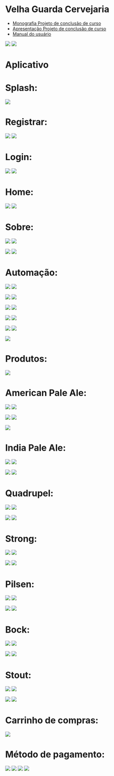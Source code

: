 Velha Guarda Cervejaria
===============================================

  - [Monografia Projeto de conclusão de curso](https://github.com/jacksonn455/automacao-cervejaria/blob/master/arquivos/Apresenta%C3%A7%C3%A3o%20do%20Projeto%20de%20Conclus%C3%A3o%20de%20Curso.pdf)
  - [Apresentação Projeto de conclusão de curso](https://github.com/jacksonn455/automacao-cervejaria/blob/master/arquivos/Monografia%20do%20Projeto%20de%20Conclus%C3%A3o%20de%20Curso.pdf)
  - [Manual do usuário](https://github.com/jacksonn455/automacao-cervejaria/blob/master/arquivos/Manual%20do%20usu%C3%A1rio.pdf)


 ![](https://github.com/jacksonn455/automacao-cervejaria/blob/master/images/kit2.png)
  ![](https://github.com/jacksonn455/automacao-cervejaria/blob/master/images/rotulo.png)


 Aplicativo
=====================

 Splash:
 =====================
 ![](https://github.com/jacksonn455/automacao-cervejaria/blob/master/images/readme/splash.png)

 
 Registrar:
 =====================
 ![](https://github.com/jacksonn455/automacao-cervejaria/blob/master/images/readme/registro.png)
 ![](https://github.com/jacksonn455/automacao-cervejaria/blob/master/images/readme/registro1.png)
 
  Login:
=====================
 ![](https://github.com/jacksonn455/automacao-cervejaria/blob/master/images/readme/login.png)
 ![](https://github.com/jacksonn455/automacao-cervejaria/blob/master/images/readme/login1.png)
 
  Home:
=====================
 ![](https://github.com/jacksonn455/automacao-cervejaria/blob/master/images/readme/home.png)
 ![](https://github.com/jacksonn455/automacao-cervejaria/blob/master/images/readme/menu.png)

 Sobre:
=====================
 ![](https://github.com/jacksonn455/automacao-cervejaria/blob/master/images/readme/animacao-sobre.png)
 ![](https://github.com/jacksonn455/automacao-cervejaria/blob/master/images/readme/sobre4.png)
 
 ![](https://github.com/jacksonn455/automacao-cervejaria/blob/master/images/readme/sobre3.png)
 ![](https://github.com/jacksonn455/automacao-cervejaria/blob/master/images/readme/sobre2.png)
 
  Automação:
=============================================== 
 ![](https://github.com/jacksonn455/automacao-cervejaria/blob/master/images/readme/animacao-automacao.png)
 ![](https://github.com/jacksonn455/automacao-cervejaria/blob/master/images/readme/automaca.png)
 
 ![](https://github.com/jacksonn455/automacao-cervejaria/blob/master/images/readme/freezer.png)
 ![](https://github.com/jacksonn455/automacao-cervejaria/blob/master/images/readme/geladeira.png)
 
 ![](https://github.com/jacksonn455/automacao-cervejaria/blob/master/images/readme/cronometro1.png)
 ![](https://github.com/jacksonn455/automacao-cervejaria/blob/master/images/readme/vazio.png)
  
 ![](https://github.com/jacksonn455/automacao-cervejaria/blob/master/images/readme/receita1.png)
 ![](https://github.com/jacksonn455/automacao-cervejaria/blob/master/images/readme/receita2.png)
 
 ![](https://github.com/jacksonn455/automacao-cervejaria/blob/master/images/readme/receita3.png)
 ![](https://github.com/jacksonn455/automacao-cervejaria/blob/master/images/readme/descricaoreceita4.png)
 
 ![](https://github.com/jacksonn455/automacao-cervejaria/blob/master/images/readme/descricaoreceita3.png)

 Produtos:
=====================
 ![](https://github.com/jacksonn455/automacao-cervejaria/blob/master/images/readme/menu-prod1.png)
 

 American Pale Ale:
=============================================== 

 ![](https://github.com/jacksonn455/automacao-cervejaria/blob/master/images/readme/apa6.png)
 ![](https://github.com/jacksonn455/automacao-cervejaria/blob/master/images/readme/apa5.png)
 
 ![](https://github.com/jacksonn455/automacao-cervejaria/blob/master/images/readme/apa2.png)
 ![](https://github.com/jacksonn455/automacao-cervejaria/blob/master/images/readme/apa3.png)
 
 ![](https://github.com/jacksonn455/automacao-cervejaria/blob/master/images/readme/apa4.png)
  
 India Pale Ale:
=============================================== 

 ![](https://github.com/jacksonn455/automacao-cervejaria/blob/master/images/readme/ipa1.png)
 ![](https://github.com/jacksonn455/automacao-cervejaria/blob/master/images/readme/ipa2.png)
 
 ![](https://github.com/jacksonn455/automacao-cervejaria/blob/master/images/readme/ipa3.png)
 ![](https://github.com/jacksonn455/automacao-cervejaria/blob/master/images/readme/ipa4.png)
 
  Quadrupel:
=============================================== 

 ![](https://github.com/jacksonn455/automacao-cervejaria/blob/master/images/readme/quad1.png)
 ![](https://github.com/jacksonn455/automacao-cervejaria/blob/master/images/readme/quad2.png)
 
 ![](https://github.com/jacksonn455/automacao-cervejaria/blob/master/images/readme/quad3.png)
 ![](https://github.com/jacksonn455/automacao-cervejaria/blob/master/images/readme/quad4.png)
 
  Strong:
=============================================== 

 ![](https://github.com/jacksonn455/automacao-cervejaria/blob/master/images/readme/strong1.png)
 ![](https://github.com/jacksonn455/automacao-cervejaria/blob/master/images/readme/strong2.png)
 
 ![](https://github.com/jacksonn455/automacao-cervejaria/blob/master/images/readme/strong3.png)
 ![](https://github.com/jacksonn455/automacao-cervejaria/blob/master/images/readme/strong4.png)
 
   Pilsen:
=============================================== 

 ![](https://github.com/jacksonn455/automacao-cervejaria/blob/master/images/readme/pilsen1.png)
 ![](https://github.com/jacksonn455/automacao-cervejaria/blob/master/images/readme/pilsen2.png)
 
 ![](https://github.com/jacksonn455/automacao-cervejaria/blob/master/images/readme/pilsen3.png)
 ![](https://github.com/jacksonn455/automacao-cervejaria/blob/master/images/readme/pilsen4.png)
 
   Bock:
=============================================== 

 ![](https://github.com/jacksonn455/automacao-cervejaria/blob/master/images/readme/bock3.png)
 ![](https://github.com/jacksonn455/automacao-cervejaria/blob/master/images/readme/bock2.png)
 
 ![](https://github.com/jacksonn455/automacao-cervejaria/blob/master/images/readme/bock.png)
 ![](https://github.com/jacksonn455/automacao-cervejaria/blob/master/images/readme/bock1.png)
 
   Stout:
=============================================== 

 ![](https://github.com/jacksonn455/automacao-cervejaria/blob/master/images/readme/stout.png)
 ![](https://github.com/jacksonn455/automacao-cervejaria/blob/master/images/readme/stout1.png)
 
 ![](https://github.com/jacksonn455/automacao-cervejaria/blob/master/images/readme/stout2.png)
 ![](https://github.com/jacksonn455/automacao-cervejaria/blob/master/images/readme/stout3.png)
 
 Carrinho de compras: 
=============================================== 

 ![](https://github.com/jacksonn455/automacao-cervejaria/blob/master/images/readme/apa7.png)
 
 Método de pagamento: 
=============================================== 

 ![](https://github.com/jacksonn455/automacao-cervejaria/blob/master/images/cartao1.png)
 ![](https://github.com/jacksonn455/automacao-cervejaria/blob/master/images/cartao2.png)
 ![](https://github.com/jacksonn455/automacao-cervejaria/blob/master/images/cartao3.png)
 ![](https://github.com/jacksonn455/automacao-cervejaria/blob/master/images/readme/compras.png)
 
